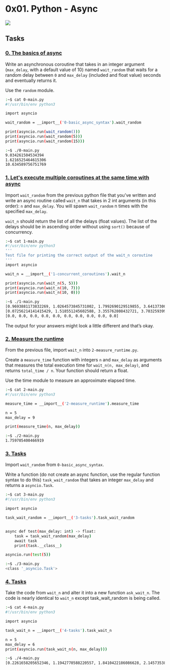 # 0x01. Python - Async

![](https://s3.amazonaws.com/alx-intranet.hbtn.io/uploads/medias/2019/12/4aeaa9c3cb1f316c05c4.png?X-Amz-Algorithm=AWS4-HMAC-SHA256&X-Amz-Credential=AKIARDDGGGOUSBVO6H7D%2F20230206%2Fus-east-1%2Fs3%2Faws4_request&X-Amz-Date=20230206T151009Z&X-Amz-Expires=86400&X-Amz-SignedHeaders=host&X-Amz-Signature=46e3f329df63c9fcb35b7d14c11c06fcd67df7e73daa7043eda714ce976b0ebc)

## Tasks
### [0. The basics of async](./0-basic_async_syntax.py)
Write an asynchronous coroutine that takes in an integer argument (`max_delay`, with a default value of 10) named `wait_random` that waits for a random delay between `0` and `max_delay` (included and float value) seconds and eventually returns it.

Use the `random` module.
```bash
:~$ cat 0-main.py
#!/usr/bin/env python3

import asyncio

wait_random = __import__('0-basic_async_syntax').wait_random

print(asyncio.run(wait_random()))
print(asyncio.run(wait_random(5)))
print(asyncio.run(wait_random(15)))

:~$ ./0-main.py
9.034261504534394
1.6216525464615306
10.634589756751769
```


### [1. Let's execute multiple coroutines at the same time with async](./1-concurrent_coroutines.py)
Import `wait_random` from the previous python file that you’ve written and write an async routine called `wait_n` that takes in 2 int arguments (in this order): `n` and `max_delay`. You will spawn `wait_random` n times with the specified `max_delay`.

`wait_n` should return the list of all the delays (float values). The list of the delays should be in ascending order without using `sort()` because of concurrency.
```bash
:~$ cat 1-main.py
#!/usr/bin/env python3
'''
Test file for printing the correct output of the wait_n coroutine
'''
import asyncio

wait_n = __import__('1-concurrent_coroutines').wait_n

print(asyncio.run(wait_n(5, 5)))
print(asyncio.run(wait_n(10, 7)))
print(asyncio.run(wait_n(10, 0)))

:~$ ./1-main.py
[0.9693881173832269, 1.0264573845731002, 1.7992690129519855, 3.641373003434587, 4.500011569340617]
[0.07256214141415429, 1.518551245602588, 3.355762808432721, 3.7032593997182923, 3.7796178143655546, 4.744537840582318, 5.50781365463315, 5.758942587637626, 6.109707751654879, 6.831351588271327]
[0.0, 0.0, 0.0, 0.0, 0.0, 0.0, 0.0, 0.0, 0.0, 0.0]
```
The output for your answers might look a little different and that’s okay.


### [2. Measure the runtime](./2-measure_runtime.py)
From the previous file, import `wait_n` into `2-measure_runtime.py`.

Create a `measure_time` function with integers `n` and `max_delay` as arguments that measures the total execution time for `wait_n(n, max_delay)`, and returns `total_time / n`. Your function should return a float.

Use the time module to measure an approximate elapsed time.
```bash
:~$ cat 2-main.py
#!/usr/bin/env python3

measure_time = __import__('2-measure_runtime').measure_time

n = 5
max_delay = 9

print(measure_time(n, max_delay))

:~$ ./2-main.py
1.759705400466919
```



### [3. Tasks](./3-tasks.py)
Import `wait_random` from `0-basic_async_syntax`.

Write a function (do not create an async function, use the regular function syntax to do this) `task_wait_random` that takes an integer `max_delay` and returns a `asyncio.Task`.
```bash
:~$ cat 3-main.py
#!/usr/bin/env python3

import asyncio

task_wait_random = __import__('3-tasks').task_wait_random


async def test(max_delay: int) -> float:
    task = task_wait_random(max_delay)
    await task
    print(task.__class__)

asyncio.run(test(5))

:~$ ./3-main.py
<class '_asyncio.Task'>
```



### [4. Tasks](./4-tasks.py)
Take the code from `wait_n` and alter it into a new function `ask_wait_n`. The code is nearly identical to `wait_n` except task_wait_random is being called.
```bash
:~$ cat 4-main.py
#!/usr/bin/env python3

import asyncio

task_wait_n = __import__('4-tasks').task_wait_n

n = 5
max_delay = 6
print(asyncio.run(task_wait_n(n, max_delay)))

:~$ ./4-main.py
[0.2261658205652346, 1.1942770588220557, 1.8410422186086628, 2.1457353803430523, 4.002505454641153]
```